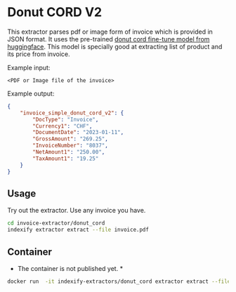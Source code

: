 # Donut CORD V2

This extractor parses pdf or image form of invoice which is provided in JSON format. It uses the pre-trained [donut cord fine-tune model from huggingface](https://huggingface.co/naver-clova-ix/donut-base-finetuned-cord-v2).
This model is specially good at extracting list of product and its price from invoice.

Example input:

```text
<PDF or Image file of the invoice>
```

Example output:

```json
{
    "invoice_simple_donut_cord_v2": {
        "DocType": "Invoice",
        "Currency1": "CHF",
        "DocumentDate": "2023-01-11",
        "GrossAmount": "269.25",
        "InvoiceNumber": "8037",
        "NetAmount1": "250.00",
        "TaxAmount1": "19.25"
    }
}
```

## Usage

Try out the extractor. Use any invoice you have.

```bash
cd invoice-extractor/donut_cord
indexify extractor extract --file invoice.pdf
```

## Container

* The container is not published yet. *

```bash
docker run  -it indexify-extractors/donut_cord extractor extract --file invoice.pdf
```